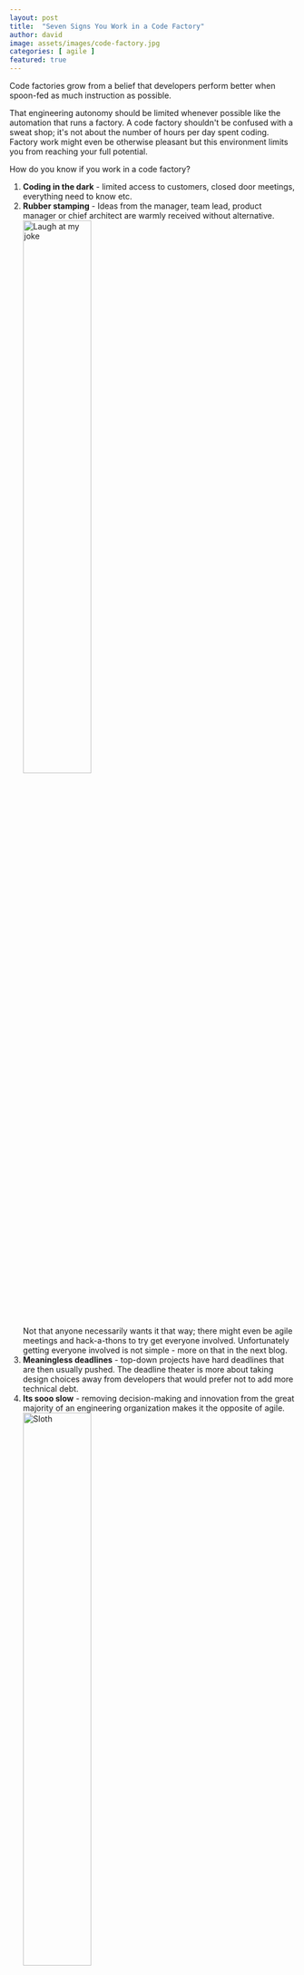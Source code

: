 ```yaml
---
layout: post
title:  "Seven Signs You Work in a Code Factory"
author: david
image: assets/images/code-factory.jpg
categories: [ agile ]
featured: true
---
```

Code factories grow from a belief that developers perform better when spoon-fed as much instruction as possible. 

That engineering autonomy should be limited whenever possible like the automation that runs a factory. A code factory 
shouldn't be confused with a sweat shop; it's not about the number of hours per day spent coding. Factory work might
even be otherwise pleasant but this environment limits you from reaching your full potential.

How do you know if you work in a code factory?

1. **Coding in the dark** - limited access to customers, closed door meetings, everything need to know etc.
2. **Rubber stamping** - Ideas from the manager, team lead, product manager or chief architect are warmly received 
without alternative.<br/><img src="{{ site.baseurl }}/assets/images/sopranos-paulie-gualtieri.gif" alt="Laugh at my joke" style="width: 50%;" /><br/>Not 
that anyone necessarily wants it that way; there might even be agile meetings and hack-a-thons to try get everyone
involved. Unfortunately getting everyone involved is not simple - more on that in the next blog.
3. **Meaningless deadlines** - top-down projects have hard deadlines that are then usually pushed. The deadline theater
is more about taking design choices away from developers that would prefer not to add more technical debt.
4. **Its sooo slow** - removing decision-making and innovation from the great majority of an engineering organization
makes it the opposite of agile.<br/><img src="{{ site.baseurl }}/assets/images/sloth-gif.gif" alt="Sloth" style="width: 50%;" />
5. **Limited career paths** - code factories don't offer many paths forward for developers unless 
they become managers.
6. **Cliques** - since there are reduced opportunities to prove yourself, relationships based on reporting structure 
and proximity play a larger role.
7. **Atrophied skills** - code factories typically have their own way of doing things that's out of
touch with the latest technology and methodologies. Plus your decision-making muscle and domain knowledge stays 
under-developed.

Spoon-feeding developers causes contempt for the entire engineering team. An organization that instead prizes the 
team and culture its built might think nothing of re-writing entire sections of their code base or innovations designed 
for new markets.

>**The longer it takes to make progress the more likely management stops listening to the team.**

However, even when all engineers ideas are considered it doesn't guarantee things stay that way. The longer it takes to 
make progress the more likely management stops listening to the team. The lack of stake-holder trust leads to 
more grunt labor and fewer motivated engineers to fix the architecture and process problems behind the slow-down.

So, unless you're on a team of select PHds cracking a nearly unsolvable puzzle, using the tools and methodology that 
helps build the best, fastest is vital to avoiding collapsing into a code factory.

Then is code factory a condition that can be overcome? More on that in the next blog also.